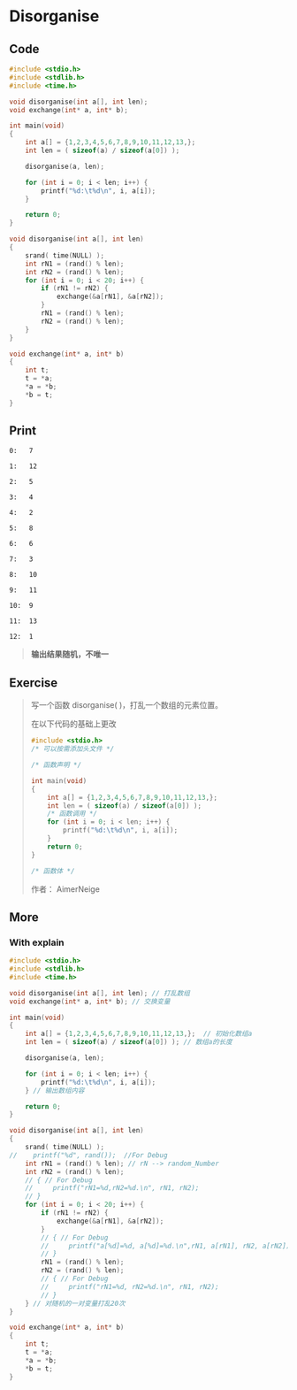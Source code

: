 # Disorganise

## Code

```C
#include <stdio.h>
#include <stdlib.h>
#include <time.h>

void disorganise(int a[], int len);
void exchange(int* a, int* b);

int main(void)
{
    int a[] = {1,2,3,4,5,6,7,8,9,10,11,12,13,};
    int len = ( sizeof(a) / sizeof(a[0]) );

    disorganise(a, len);

    for (int i = 0; i < len; i++) {
        printf("%d:\t%d\n", i, a[i]);
    }

    return 0;
}

void disorganise(int a[], int len)
{
    srand( time(NULL) );
    int rN1 = (rand() % len);
    int rN2 = (rand() % len);
    for (int i = 0; i < 20; i++) {
        if (rN1 != rN2) {
            exchange(&a[rN1], &a[rN2]);
        }
        rN1 = (rand() % len);
        rN2 = (rand() % len);
    }
}

void exchange(int* a, int* b)
{
    int t;
    t = *a;
    *a = *b;
    *b = t;
}
```

## Print

`0:   7`

`1:   12`

`2:   5`

`3:   4`

`4:   2`

`5:   8`

`6:   6`

`7:   3`

`8:   10`

`9:   11`

`10:  9`

`11:  13`

`12:  1`

>  **输出结果随机，不唯一**

## Exercise

> 写一个函数 disorganise( )，打乱一个数组的元素位置。
>
> 在以下代码的基础上更改
>
> ```c
> #include <stdio.h>
> /* 可以按需添加头文件 */
> 
> /* 函数声明 */
> 
> int main(void)
> {
>     int a[] = {1,2,3,4,5,6,7,8,9,10,11,12,13,};
>     int len = ( sizeof(a) / sizeof(a[0]) );
>     /* 函数调用 */
>     for (int i = 0; i < len; i++) {
>         printf("%d:\t%d\n", i, a[i]);
>     }
>     return 0;
> }
> 
> /* 函数体 */
> ```
>
> 作者： AimerNeige

## More

### With explain

```C
#include <stdio.h>
#include <stdlib.h>
#include <time.h>

void disorganise(int a[], int len); // 打乱数组 
void exchange(int* a, int* b); // 交换变量

int main(void)
{
    int a[] = {1,2,3,4,5,6,7,8,9,10,11,12,13,};  // 初始化数组a
    int len = ( sizeof(a) / sizeof(a[0]) ); // 数组a的长度

    disorganise(a, len);

    for (int i = 0; i < len; i++) {
        printf("%d:\t%d\n", i, a[i]);
    } // 输出数组内容

    return 0;
}

void disorganise(int a[], int len)
{
    srand( time(NULL) );
//    printf("%d", rand());  //For Debug
    int rN1 = (rand() % len); // rN --> random_Number
    int rN2 = (rand() % len);
    // { // For Debug
    //     printf("rN1=%d,rN2=%d.\n", rN1, rN2);
    // }
    for (int i = 0; i < 20; i++) {
        if (rN1 != rN2) {
            exchange(&a[rN1], &a[rN2]);
        }
        // { // For Debug
        //     printf("a[%d]=%d, a[%d]=%d.\n",rN1, a[rN1], rN2, a[rN2]);
        // }
        rN1 = (rand() % len);
        rN2 = (rand() % len);
        // { // For Debug
        //     printf("rN1=%d, rN2=%d.\n", rN1, rN2);
        // }
    } // 对随机的一对变量打乱20次
}

void exchange(int* a, int* b)
{
    int t;
    t = *a;
    *a = *b;
    *b = t;
}
```

